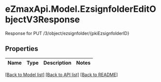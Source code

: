 # eZmaxApi.Model.EzsignfolderEditObjectV3Response
Response for PUT /3/object/ezsignfolder/{pkiEzsignfolderID}

## Properties

Name | Type | Description | Notes
------------ | ------------- | ------------- | -------------

[[Back to Model list]](../README.md#documentation-for-models) [[Back to API list]](../README.md#documentation-for-api-endpoints) [[Back to README]](../README.md)

